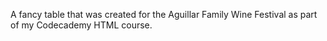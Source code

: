 A fancy table that was created for the Aguillar Family Wine Festival
as part of my Codecademy HTML course.
